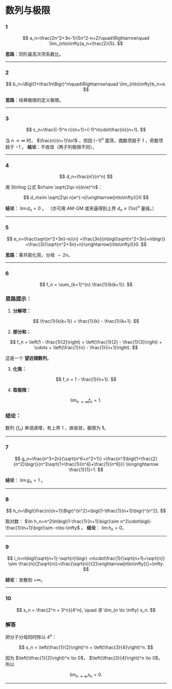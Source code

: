 # 数列与极限

### 1

$$
a_n=\frac{2n^2+3n-1}{5n^2-n+2}\quad\Rightarrow\quad 
\lim_{n\to\infty}a_n=\frac{2}{5}.
$$

**思路**：同阶最高次项系数比。

---

### 2

$$
b_n=\Bigl(1+\frac1n\Bigr)^n\quad\Rightarrow\quad 
\lim_{n\to\infty}b_n=e.
$$

**思路**：经典极限的定义极限。

---

### 3

$$
c_n=\frac{(-1)^n n}{n+1}=(-1)^n\cdot\frac{n}{n+1}.
$$

当 $n\to\infty$ 时， $\frac{n}{n+1}\to1$ ，但因 $(-1)^n$ 震荡，偶数项趋于 $1$ ，奇数项趋于 $-1$ 。
**结论**：不收敛（两子列极限不同）。

---

### 4

$$
d_n=\frac{n!}{n^n}
$$

用 Stirling 公式 $n!\sim \sqrt{2\pi n}(n/e)^n$：

$$
d_n\sim \sqrt{2\pi n}e^{-n}\xrightarrow[n\to\infty]{}0
$$

**结论**： $\lim d_n=0$ 。
（亦可用 AM-GM 或夹逼得到上界 $d_n\le (1/e)^n$ 量级。）

---

### 5

$$
e_n=\frac{\sqrt{n^2+3n}-n}{n}
=\frac{3n}{n\bigl(\sqrt{n^2+3n}+n\bigr)}
=\frac{3}{\sqrt{n^2+3n}+n}\xrightarrow[n\to\infty]{}0.
$$

**思路**：乘共轭化简，分母 $\sim 2n$。

---

### 6

$$
f_n = \sum_{k=1}^{n} \frac{1}{k(k+1)}.
$$


### **思路提示：**

1. **分解项：**

$$
\frac{1}{k(k+1)} = \frac{1}{k} - \frac{1}{k+1}.
$$

2. **部分和：**

$$
f_n = \left(1 - \frac{1}{2}\right) + \left(\frac{1}{2} - \frac{1}{3}\right) + \cdots + \left(\frac{1}{n} - \frac{1}{n+1}\right).
$$

   这是一个 **望远镜数列**。

3. **化简：**

$$
f_n = 1 - \frac{1}{n+1}.
$$

4. **取极限：**

$$
\lim_{n\to\infty} f_n = 1.
$$


### **结论：**

数列 $\{f_n\}$ 单调递增，有上界 $1$ ，故收敛，极限为 **1**。

---

### 7

$$
g_n=\frac{n^3+2n}{\sqrt{n^6+n^2+1}}
=\frac{n^3\bigl(1+\frac{2}{n^2}\bigr)}{n^3\sqrt{1+\frac{1}{n^4}+\frac{1}{n^6}}}
\longrightarrow \frac{1}{1}=1.
$$

**结论**： $\lim g_n=1$ 。

---

### 8

$$
h_n=\Bigl(\frac{n}{n+1}\Bigr)^{n^2}=\bigl(1-\tfrac{1}{n+1}\bigr)^{n^2}.
$$

取对数： $\ln h_n=n^2\ln\bigl(1-\frac{1}{n+1}\bigr)\sim n^2\cdot\bigl(-\frac{1}{n+1}\bigr)\sim -n\to-\infty$ 。
**结论**： $\lim h_n=0$。

---

### 9

$$
i_n=n\bigl(\sqrt{n+1}-\sqrt{n}\bigr)
=n\cdot\frac{1}{\sqrt{n+1}+\sqrt{n}}
\sim \frac{n}{2\sqrt{n}}=\frac{\sqrt{n}}{2}\xrightarrow[n\to\infty]{}+\infty.
$$

**结论**：发散到 $+\infty$。

---

### 10


$$
s_n = \frac{2^n + 3^n}{4^n}, \quad 求 \lim_{n \to \infty} s_n.
$$


### 解答

把分子分母同时除以 $4^n$：

$$
s_n = \left(\frac{1}{2}\right)^n + \left(\frac{3}{4}\right)^n.
$$

因为 $\left(\tfrac{1}{2}\right)^n \to 0$， $\left(\tfrac{3}{4}\right)^n \to 0$，所以

$$
\lim_{n \to \infty} s_n = 0.
$$





---

